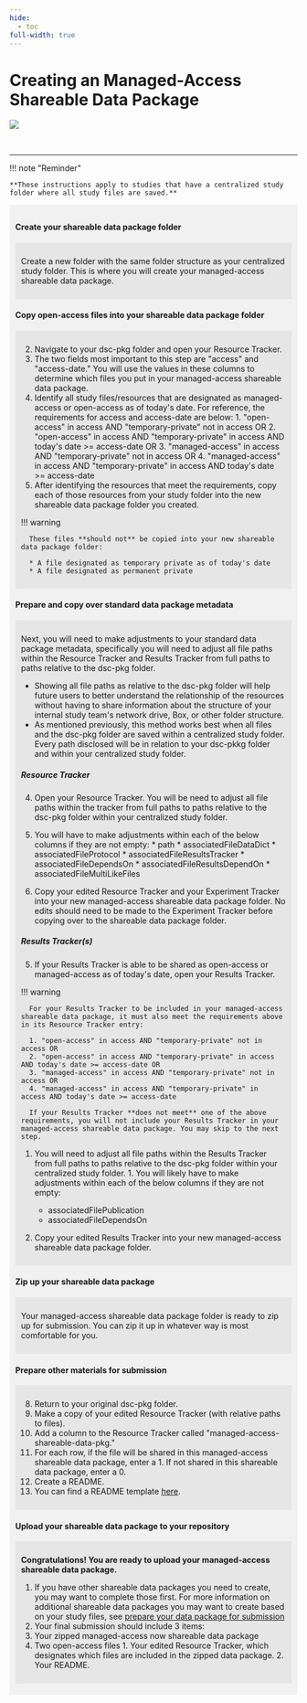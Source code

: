 ```yaml
---
hide:
  - toc
full-width: true
---
```


# Creating an Managed-Access Shareable Data Package

  ![](../assets/prepare-sub-managed.drawio)

<br>


---
!!! note "Reminder"

    **These instructions apply to studies that have a centralized study folder where all study files are saved.**

<div markdown="1" style="background-color:rgba(0, 0, 0, 0.0470588); text-align:left; vertical-align: top; padding:10px 10px;">


#### Create your shareable data package folder

<div markdown="1" style="background-color:rgba(0, 0, 0, 0.0470588); text-align:left; vertical-align: top; padding:10px 10px; margin-bottom: 10px;">

Create a new folder with the same folder structure as your centralized study folder. This is where you will create your managed-access shareable data package.

</div>

#### Copy open-access files into your shareable data package folder

<div markdown="1" style="background-color:rgba(0, 0, 0, 0.0470588); text-align:left; vertical-align: top; padding:10px 10px; margin-bottom: 10px;">

2. Navigate to your dsc-pkg folder and open your Resource Tracker. 
  1. The two fields most important to this step are "access" and "access-date." You will use the values in these columns to determine which files you put in your managed-access shareable data package.
  2. Identify all study files/resources that are designated as managed-access or open-access as of today's date. For reference, the requirements for access and access-date are below:
    1. "open-access" in access AND "temporary-private" not in access OR
    2. "open-access" in access AND "temporary-private" in access AND today's date >= access-date OR
    3. "managed-access" in access AND "temporary-private" not in access OR
    4. "managed-access" in access AND "temporary-private" in access AND today's date >= access-date
3. After identifying the resources that meet the requirements, copy each of those resources from your study folder into the new shareable data package folder you created.
        
  !!! warning

      These files **should not** be copied into your new shareable data package folder:
    
      * A file designated as temporary private as of today's date
      * A file designated as permanent private

</div>

#### Prepare and copy over standard data package metadata

<div markdown="1" style="background-color:rgba(0, 0, 0, 0.0470588); text-align:left; vertical-align: top; padding:10px 10px; margin-bottom: 10px;">

Next, you will need to make adjustments to your standard data package metadata, specifically you will need to adjust all file paths within the Resource Tracker and Results Tracker from full paths to paths relative to the dsc-pkg folder.

* Showing all file paths as relative to the dsc-pkg folder will help future users to better understand the relationship of the resources without having to share information about the structure of your internal study team's network drive, Box, or other folder structure.
* As mentioned previously, this method works best when all files and the dsc-pkg folder are saved within a centralized study folder. Every path disclosed will be in relation to your dsc-pkkg folder and within your centralized study folder.

##### Resource Tracker

4. Open your Resource Tracker. You will be need to adjust all file paths within the tracker from full paths to paths relative to the dsc-pkg folder within your centralized study folder.
  1. You will have to make adjustments within each of the below columns if they are not empty: 
    * path
    * associatedFileDataDict
    * associatedFileProtocol
    * associatedFileResultsTracker
    * associatedFileDependsOn
    * associatedFileResultsDependOn
    * associatedFileMultiLikeFiles

5. Copy your edited Resource Tracker and your Experiment Tracker into your new managed-access shareable data package folder. No edits should need to be made to the Experiment Tracker before copying over to the shareable data package folder.

##### Results Tracker(s)

5. If your Results Tracker is able to be shared as open-access or managed-access as of today's date, open your Results Tracker.

  !!! warning

      For your Results Tracker to be included in your managed-access shareable data package, it must also meet the requirements above in its Resource Tracker entry:
    
      1. "open-access" in access AND "temporary-private" not in access OR
      2. "open-access" in access AND "temporary-private" in access AND today's date >= access-date OR
      3. "managed-access" in access AND "temporary-private" not in access OR
      4. "managed-access" in access AND "temporary-private" in access AND today's date >= access-date

      If your Results Tracker **does not meet** one of the above requirements, you will not include your Results Tracker in your managed-access shareable data package. You may skip to the next step.

  1. You will need to adjust all file paths within the Results Tracker from full paths to paths relative to the dsc-pkg folder within your centralized study folder.
    1. You will likely have to make adjustments within each of the below columns if they are not empty:
      * associatedFilePublication
      * associatedFileDependsOn

6. Copy your edited Results Tracker into your new managed-access shareable data package folder.

</div>

#### Zip up your shareable data package

<div markdown="1" style="background-color:rgba(0, 0, 0, 0.0470588); text-align:left; vertical-align: top; padding:10px 10px; margin-bottom: 10px;">

Your managed-access shareable data package folder is ready to zip up for submission. You can zip it up in whatever way is most comfortable for you.

</div>

#### Prepare other materials for submission

<div markdown="1" style="background-color:rgba(0, 0, 0, 0.0470588); text-align:left; vertical-align: top; padding:10px 10px; margin-bottom: 10px;">

8. Return to your original dsc-pkg folder. 
9. Make a copy of your edited Resource Tracker (with relative paths to files).
  1. Add a column to the Resource Tracker called "managed-access-shareable-data-pkg."
  2. For each row, if the file will be shared in this managed-access shareable data package, enter a 1. If not shared in this shareable data package, enter a 0.
10. Create a README.
  1. You can find a README template [here](readme.md).

</div>

#### Upload your shareable data package to your repository

<div markdown="1" style="background-color:rgba(0, 0, 0, 0.0470588); text-align:left; vertical-align: top; padding:10px 10px; margin-bottom: 10px;">

**Congratulations! You are ready to upload your managed-access shareable data package.**

1. If you have other shareable data packages you need to create, you may want to complete those first. For more information on additional shareable data packages you may want to create based on your study files, see [prepare your data package for submission](index.md)
2. Your final submission should include 3 items:
  1. Your zipped managed-access now shareable data package
  2. Two open-access files
    1. Your edited Resource Tracker, which designates which files are included in the zipped data package.
    2. Your README.

</div>
</div>
